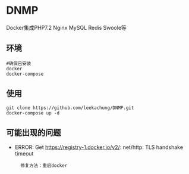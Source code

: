 # DNMP
Docker集成PHP7.2 Nginx MySQL Redis Swoole等

## 环境
    #确保已安装
    docker
    docker-compose

## 使用
    git clone https://github.com/leekachung/DNMP.git
    docker-compose up -d

## 可能出现的问题

- ERROR: Get https://registry-1.docker.io/v2/: net/http: TLS handshake timeout

        修复方法：重启docker
